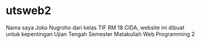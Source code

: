 # utsweb2

Nama saya Joko Nugroho dari kelas TIF RM 18 CIDA, website ini dibuat untuk kepentingan Ujian Tengah Semester Matakuliah Web Programming 2

